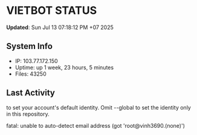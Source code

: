 # VIETBOT STATUS
**Updated**: Sun Jul 13 07:18:12 PM +07 2025

## System Info
- IP: 103.77.172.150
- Uptime: up 1 week, 23 hours, 5 minutes
- Files: 43250

## Last Activity

to set your account's default identity.
Omit --global to set the identity only in this repository.

fatal: unable to auto-detect email address (got 'root@vinh3690.(none)')
